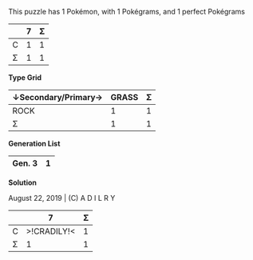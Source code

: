 This puzzle has 1 Pokémon, with 1 Pokégrams, and 1 perfect Pokégrams

|  | 7 | Σ |
| --- | --- | --- |
| C | 1 | 1 |
| Σ | 1 | 1 |

**Type Grid**

| ↓Secondary/Primary→ | GRASS | Σ |
| ------------------- | ----- | --- |
| ROCK | 1 | 1 |
| Σ | 1 | 1 |

**Generation List**

| Gen. 3 | 1 |
| ------ | --- |

**Solution**

August 22, 2019 | (C) A D I L R Y

|  | 7 | Σ |
| --- | --- | --- |
| C | >!CRADILY!< | 1 |
| Σ | 1 | 1 |